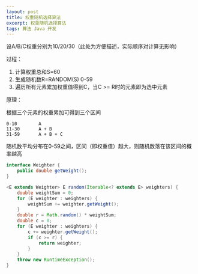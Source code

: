 ```yaml
---
layout: post
title: 权重随机选择算法
excerpt: 权重随机选择算法
tags: 算法 Java 开发
---
```


设A/B/C权重分别为10/20/30（此处为方便描述，实际顺序对计算无影响）

过程：

1. 计算权重总和S=60
2. 生成随机数R=RANDOM(S) 0-59
3. 遍历所有元素累加权重值得到C，当C >= R时的元素即为选中元素

原理：

根据三个元素的权重累加可得到三个区间

```
0-10        A
11-30       A + B
31-59       A + B + C
```

随机数平均分布在0-59之间，区间（即权重值）越大，则随机数落在该区间的概率越高


```java
interface Weighter {
    public double getWeight();
}
```

```java
<E extends Weighter> E random(Iterable<? extends E> weighters) {
    double weightSum = 0;
    for (E weighter : weighters) {
        weightSum += weighter.getWeight();
    }
    double r = Math.random() * weightSum;
    double c = 0;
    for (E weighter : weighters) {
        c += weighter.getWeight();
        if (c >= r) {
            return weighter;
        }
    }
    throw new RuntimeException();
}

```